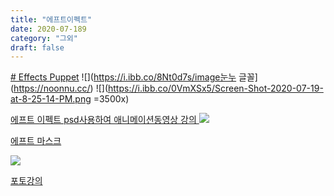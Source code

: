 ```yaml
---
title: "에프트이펙트"
date: 2020-07-189
category: "그외"
draft: false
---
```

[# Effects Puppet](https://www.youtube.com/watch?v=Oy5xQTIwKZc&list=PL5yNm_k-t3GBolbu9zv0A57762gpb1Tc9&index=13)
![](https://i.ibb.co/8Nt0d7s/image눈누 글꼴](https://noonnu.cc/)
![](https://i.ibb.co/0VmXSx5/Screen-Shot-2020-07-19-at-8-25-14-PM.png =3500x)


[에프트 이펙트 psd사용하여 애니메이션동영상 강의 ](https://www.youtube.com/watch?v=-54JJ_re6qw)
![](https://i.ibb.co/vHG29Rt/image.pngZJqNLtyTKJQ&list=PL25y0vNai5l8pJCo6ZVsSp3AqLwx33EnQ&index=27)


[에프트 마스크](https://www.youtube.com/watch?v=lvQgKa0CNkE&list=PL25y0vNai5l8pJCo6ZVsSp3AqLwx33EnQ&index=28)

![](https://i.ibb.co/CBTQ1Rm/Screen-Shot-2020-07-19-at-9-30-57-PM.png)

 

  

  


[포토강의](https://www.youtube.com/watch?v=5-RmbfQ6zFY&list=PLLtzrE3hP5SS6pPcZ43797J5tcvdBRMde&index=7)

<!--stackedit_data:
eyJoaXN0b3J5IjpbLTczNjYyMDQwNywxNTg4MTY4MjA1LDQ0OT
A5NjY2NywtMTUwNDgxMjc3MCwtNjEwMjQyMjMyLDEwMTY5MjE0
NTYsMTMxOTA1NDM3NCwtMzA1MTUzODkxLDE2NjM0NjE0NjcsNj
E2MTM0NTcsLTIwNTI1MTQxMzUsMTAxNDQ0Mzc4MiwtOTA2Njg1
MjE3LDU5NTIzNDAyOCw0NjgyNTcxNzMsODk2NjU5NjM0LC0xNz
c4NTkyMTcxLC0xNjU5NTA5MDg5LC0xNTQ3OTQ0MTM1LC0xMTcw
ODY1NDldfQ==
-->